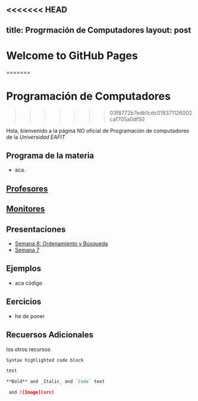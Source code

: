 <<<<<<< HEAD
---
title: Progrmación de Computadores
layout: post
---

# Welcome to GitHub Pages
=======
# Programación de Computadores
>>>>>>> 03f8772b7edb1cdc018371126002caf705a0df50

Hola, bienvenido a la página NO oficial de Programación de computadores de la _Universidad EAFIT_

## Programa de la materia
  + aca.

## [Profesores](profesores/profes.md)

## [Monitores](monitores.md)

## Presentaciones

  + [Semana 8: Ordenamiento y Búsqueda](presentaciones/s8.md)
  + [Semana 7](presentaciones/s7.md)


## Ejemplos
 + aca código


## Eercicios
  - he de poner

## Recuersos Adicionales
  los otros recursos

```markdown
Syntax highlighted code block

test

**Bold** and _Italic_ and `Code` text

 and ![Image](src)
```
